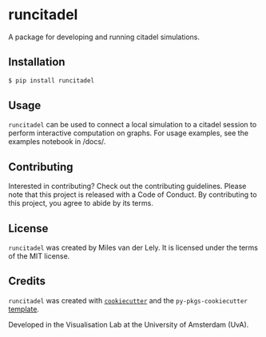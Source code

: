 # runcitadel

A package for developing and running citadel simulations.

## Installation

```bash
$ pip install runcitadel
```

## Usage

`runcitadel` can be used to connect a local simulation to a citadel session to perform
interactive computation on graphs. For usage examples, see the examples notebook in /docs/.

## Contributing

Interested in contributing? Check out the contributing guidelines. Please note that this project is released with a Code of Conduct. By contributing to this project, you agree to abide by its terms.

## License

`runcitadel` was created by Miles van der Lely. It is licensed under the terms of the MIT license.

## Credits

`runcitadel` was created with [`cookiecutter`](https://cookiecutter.readthedocs.io/en/latest/) and the `py-pkgs-cookiecutter` [template](https://github.com/py-pkgs/py-pkgs-cookiecutter).

Developed in the Visualisation Lab at the University of Amsterdam (UvA).
